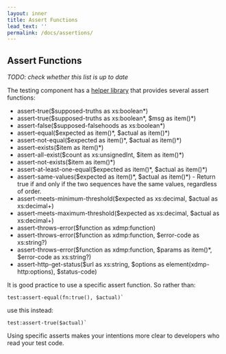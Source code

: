 ```yaml
---
layout: inner
title: Assert Functions
lead_text: ''
permalink: /docs/assertions/
---
```


## Assert Functions

*TODO: check whether this list is up to date*

The testing component has a [helper library](https://github.com/marklogic-community/marklogic-unit-test/blob/master/marklogic-unit-test-modules/src/main/ml-modules/root/test/test-helper.xqy) that provides several assert functions:
* assert-true($supposed-truths as xs:boolean\*)
* assert-true($supposed-truths as xs:boolean\*, $msg as item()\*)
* assert-false($supposed-falsehoods as xs:boolean\*)
* assert-equal($expected as item()\*, $actual as item()\*)
* assert-not-equal($expected as item()\*, $actual as item()\*)
* assert-exists($item as item()\*)
* assert-all-exist($count as xs:unsignedInt, $item as item()\*)
* assert-not-exists($item as item()\*)
* assert-at-least-one-equal($expected as item()\*, $actual as item()\*)
* assert-same-values($expected as item()\*, $actual as item()\*) - Return true if and only if the two sequences have the same values, regardless of order.
* assert-meets-minimum-threshold($expected as xs:decimal, $actual as xs:decimal+)
* assert-meets-maximum-threshold($expected as xs:decimal, $actual as xs:decimal+)
* assert-throws-error($function as xdmp:function)
* assert-throws-error($function as xdmp:function, $error-code as xs:string?)
* assert-throws-error($function as xdmp:function, $params as item()\*, $error-code as xs:string?)
* assert-http-get-status($url as xs:string, $options as element(xdmp-http:options), $status-code)

It is good practice to use a specific assert function. So rather than:

```xquery
test:assert-equal(fn:true(), $actual)`
```

use this instead:

```xquery
test:assert-true($actual)`
```

Using specific asserts makes your intentions more clear to developers who read your test code. 

